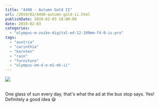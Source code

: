 ```yaml
---
title: "4490 - Autumn Gold II"
url: /2019/02/4490-autumn-gold-ii.html
publishDate: 2019-02-03 18:00:00
date: 2019-02-03
categories: 
  - "olympus-m-zuiko-digital-ed-12-100mm-f4-0-is-pro"
tags: 
  - "austria"
  - "carinthia"
  - "karnten"
  - "rain"
  - "furniture"
  - "olympus-om-d-e-m1-mk-ii"
---
```

<div class="container">
<div class="center"><a target="_blank" href="https://d25zfm9zpd7gm5.cloudfront.net/1200x1200/2017/20171110_113221-2_lr.jpg"><img class="webfeedsFeaturedVisual" src="https://d25zfm9zpd7gm5.cloudfront.net/0600x0600/2017/20171110_113221-2_lr.jpg" /></a></div>
</div>
<br />

One glass of sun every day, that's what the ad at the bus stop says.
Yes! Definitely a good idea :smiley: